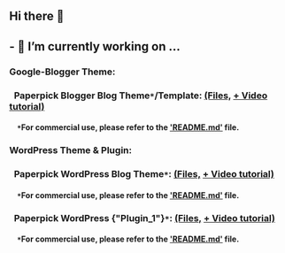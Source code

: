 ## Hi there 👋 
## - 🔭 I’m currently working on ...
### Google-Blogger Theme:
### ` ` Paperpick Blogger Blog Theme`*`/Template: [(Files,](https://github.com/TechTauba/paperpick-google-blogger-theme) [+ Video tutorial)](https://youtube.com/@TechTauba)
#### `  ` `*`For commercial use, please refer to the ['README.md'](https://github.com/TechTauba/paperpick-google-blogger-theme/blob/main/README.md) file.
### WordPress Theme & Plugin:
### ` ` Paperpick WordPress Blog Theme`*`: [(Files,](https://github.com/TechTauba/paperpick-wordpress-theme) [+ Video tutorial)](https://youtube.com/@TechTauba)
#### `  ` `*`For commercial use, please refer to the ['README.md'](https://github.com/TechTauba/paperpick-wordpress-theme/blob/main/README.md) file.
### ` ` Paperpick WordPress {"Plugin_1"}`*`: [(Files,](https://github.com/TechTauba/paperpick-wordpress-theme-plugin-1) [+ Video tutorial)](https://youtube.com/@TechTauba)
#### `  ` `*`For commercial use, please refer to the ['README.md'](https://github.com/TechTauba/paperpick-wordpress-theme-plugins/blob/main/README.md) file. 


<!--
**TechTauba/TechTauba** is a ✨ _special_ ✨ repository because its `README.md` (this file) appears on your GitHub profile.

Here are some ideas to get you started:

- 🔭 I’m currently working on ...
- 🌱 I’m currently learning ...
- 👯 I’m looking to collaborate on ...
- 🤔 I’m looking for help with ...
- 💬 Ask me about ...
- 📫 How to reach me: ...
- 😄 Pronouns: ...
- ⚡ Fun fact: ...
-->
